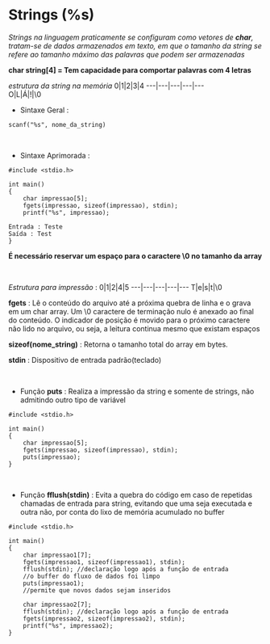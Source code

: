 # Strings (%s)
*Strings na linguagem praticamente se configuram como vetores de **char**, tratam-se de dados armazenados em texto, em que o tamanho da string se refere ao tamanho máximo das palavras que podem ser armazenadas*

**char string[4] = Tem capacidade para comportar palavras com 4 letras**

*estrutura da string na memória*
0|1|2|3|4
---|---|---|---|---       
O|L|Á|!|\0
<br> 

* Sintaxe Geral :
```
scanf("%s", nome_da_string)
```
<br>

* Sintaxe Aprimorada :
```
#include <stdio.h>

int main()
{
    char impressao[5];
    fgets(impressao, sizeof(impressao), stdin);
    printf("%s", impressao);

Entrada : Teste
Saída : Test
}
```

**É necessário reservar um espaço para o caractere \0 no tamanho da array**

<br>

*Estrutura para impressão* :
0|1|2|4|5
---|---|---|---|---
T|e|s|t|\0
<br>

**fgets** : Lê o conteúdo do arquivo até a próxima quebra de linha e o grava em um char array. Um \0 caractere de terminação nulo é anexado ao final do conteúdo. O indicador de posição é movido para o próximo caractere não lido no arquivo, ou seja, a leitura continua mesmo que existam espaços

**sizeof(nome_string)** : Retorna o tamanho total do array em bytes.

**stdin** : Dispositivo de entrada padrão(teclado)

<br>

* Função **puts** : Realiza a impressão da string e somente de strings, não admitindo outro tipo de variável
  <br>
  
```
#include <stdio.h>

int main()
{
    char impressao[5];
    fgets(impressao, sizeof(impressao), stdin);
    puts(impressao);
}
```
<br>

* Função **fflush(stdin)** : Evita a quebra do código em caso de repetidas chamadas de entrada para string, evitando que uma seja executada e outra não, por conta do lixo de memória acumulado no buffer
  
```
#include <stdio.h>

int main()
{
    char impressao1[7];
    fgets(impressao1, sizeof(impressao1), stdin);
    fflush(stdin); //declaração logo após a função de entrada
    //o buffer do fluxo de dados foi limpo
    puts(impressao1);
    //permite que novos dados sejam inseridos

    char impressao2[7];
    fflush(stdin); //declaração logo após a função de entrada 
    fgets(impressao2, sizeof(impressao2), stdin);
    printf("%s", impressao2);
}

```
